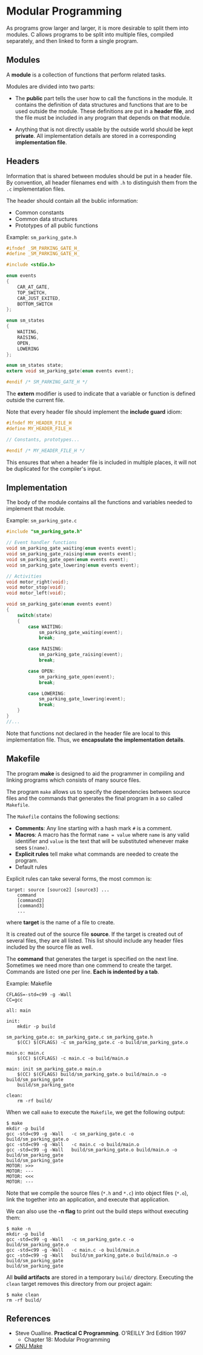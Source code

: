 # Modular Programming

As programs grow larger and larger, it is more desirable to split them into modules.
C allows programs to be split into multiple files, compiled separately, and then 
linked to form a single program. 

## Modules
A **module** is a collection of functions that perform related tasks.

Modules are divided into two parts: 
* The **public** part tells the user how to call the functions in the module. It contains the definition of 
data structures and functions that are to be used outside the module.
These definitions are put in a **header file**, and the file must be included in any program that depends on that module.

* Anything that is not directly usable by the outside world should be kept **private**. 
All implementation details are stored in a corresponding **implementation file**. 

## Headers
Information that is shared between modules should be put in a header file.
By convention, all header filenames end with `.h` to distinguish them from the `.c` implementation files.

The header should contain all the bublic information:
* Common constants
* Common data structures
* Prototypes of all public functions

Example: `sm_parking_gate.h`
```C
#ifndef _SM_PARKING_GATE_H_
#define _SM_PARKING_GATE_H_

#include <stdio.h>

enum events
{
    CAR_AT_GATE,
    TOP_SWITCH,
    CAR_JUST_EXITED,
    BOTTOM_SWITCH
};

enum sm_states 
{
    WAITING,
    RAISING,
    OPEN,
    LOWERING
};

enum sm_states state; 
extern void sm_parking_gate(enum events event);

#endif /* SM_PARKING_GATE_H */
```
The **extern** modifier is used to indicate that a variable or function is defined outside the current 
file.

Note that every header file should implement the **include guard** idiom:
```C
#ifndef MY_HEADER_FILE_H
#define MY_HEADER_FILE_H

// Constants, prototypes...

#endif /* MY_HEADER_FILE_H */
```
This ensures that when a header file is included in multiple places, it will not be duplicated
for the compiler's input.


## Implementation
The body of the module contains all the functions and variables needed to implement that module.

Example: `sm_parking_gate.c`
```C
#include "sm_parking_gate.h"

// Event handler functions
void sm_parking_gate_waiting(enum events event);
void sm_parking_gate_raising(enum events event);
void sm_parking_gate_open(enum events event);
void sm_parking_gate_lowering(enum events event);

// Activities
void motor_right(void);
void motor_stop(void);
void motor_left(void);

void sm_parking_gate(enum events event)
{   
    switch(state)
    {
        case WAITING:
            sm_parking_gate_waiting(event);
            break;

        case RAISING:
            sm_parking_gate_raising(event);
            break;

        case OPEN:
            sm_parking_gate_open(event);    
            break;

        case LOWERING:
            sm_parking_gate_lowering(event);
            break;
    }
}
//...
```
Note that functions not declared in the header file are local to this implementation
file. Thus, we **encapsulate the implementation details**. 
 
## Makefile
The program **make** is designed to aid the programmer in compiling and linking programs which consists of many 
source files.

The program `make` allows us to specify the dependencies between source files 
and the commands that generates the final program in a so called `Makefile`.

The `Makefile` contains the following sections:
* **Comments**: Any line starting with a hash mark `#` is a comment.
* **Macros**: A macro has the format `name = value` where `name` is any valid identifier 
    and `value` is the text that will be substituted whenever make sees `$(name)`.
* **Explicit rules** tell make what commands are needed to create the program.
* Default rules

Explicit rules can take several forms, the most common is:
```
target: source [source2] [source3] ...
    command
    [command2]
    [command3]
    ...
```
where **target** is the name of a file to create.

It is created out of the source file **source**. If the target is created out of several files, they
are all listed.
This list should include any header files included by the source file as well.

The **command** that generates the target is specified on the next line.
Sometimes we need more than one commend to create the target.
Commands are listed one per line.
**Each is indented by a tab**.

Example: Makefile
```
CFLAGS=-std=c99 -g -Wall  
CC=gcc

all: main  

init:
	mkdir -p build

sm_parking_gate.o: sm_parking_gate.c sm_parking_gate.h
	$(CC) $(CFLAGS) -c sm_parking_gate.c -o build/sm_parking_gate.o

main.o: main.c
	$(CC) $(CFLAGS) -c main.c -o build/main.o

main: init sm_parking_gate.o main.o
	$(CC) $(CFLAGS) build/sm_parking_gate.o build/main.o -o build/sm_parking_gate
	build/sm_parking_gate

clean:
	rm -rf build/
```

When we call `make` to execute the `Makefile`, we get the following output:
```
$ make 
mkdir -p build
gcc -std=c99 -g -Wall   -c sm_parking_gate.c -o build/sm_parking_gate.o
gcc -std=c99 -g -Wall   -c main.c -o build/main.o
gcc -std=c99 -g -Wall   build/sm_parking_gate.o build/main.o -o build/sm_parking_gate
build/sm_parking_gate
MOTOR: >>>
MOTOR: ---
MOTOR: <<<
MOTOR: ---
```
Note that we compile the source files (`*.h` and `*.c`) into object files (`*.o`), link the together 
into an application, and execute that application.

We can also use the **-n flag** to print out the build steps without executing them:
```
$ make -n
mkdir -p build
gcc -std=c99 -g -Wall   -c sm_parking_gate.c -o build/sm_parking_gate.o
gcc -std=c99 -g -Wall   -c main.c -o build/main.o
gcc -std=c99 -g -Wall   build/sm_parking_gate.o build/main.o -o build/sm_parking_gate
build/sm_parking_gate
```

All **build artifacts** are stored in a temporary `build/` directory. 
Executing the `clean` target removes this directory from our project again:
```
$ make clean
rm -rf build/
```


## References
* Steve Oualline. **Practical C Programming**. O'REILLY 3rd Edition 1997
    * Chapter 18: Modular Programming 
* [GNU Make](https://www.gnu.org/software/make/)    